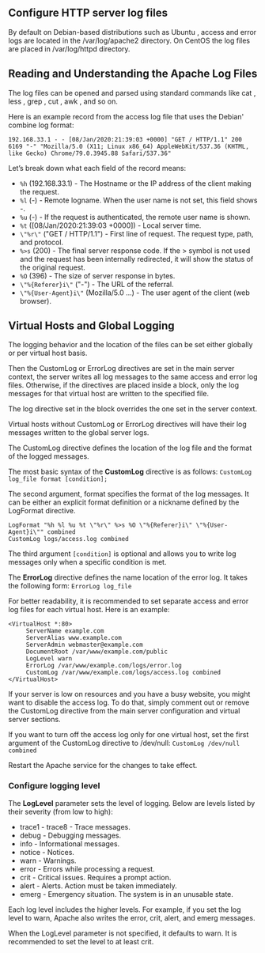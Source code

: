## Configure HTTP server log files

By default on Debian-based distributions such as Ubuntu , access and error logs are located in the /var/log/apache2 directory. On CentOS the log files are placed in /var/log/httpd directory.

## Reading and Understanding the Apache Log Files

The log files can be opened and parsed using standard commands like cat , less , grep , cut , awk , and so on.

Here is an example record from the access log file that uses the Debian' combine log format:
```
192.168.33.1 - - [08/Jan/2020:21:39:03 +0000] "GET / HTTP/1.1" 200 6169 "-" "Mozilla/5.0 (X11; Linux x86_64) AppleWebKit/537.36 (KHTML, like Gecko) Chrome/79.0.3945.88 Safari/537.36"
```

Let’s break down what each field of the record means:

- `%h` (192.168.33.1) - The Hostname or the IP address of the client making the request.
- `%l` (-) - Remote logname. When the user name is not set, this field shows -.
- `%u` (-) - If the request is authenticated, the remote user name is shown.
- `%t` ([08/Jan/2020:21:39:03 +0000]) - Local server time.
- `\"%r\"` ("GET / HTTP/1.1") - First line of request. The request type, path, and protocol.
- `%>s` (200) - The final server response code. If the > symbol is not used and the request has been internally redirected, it will show the status of the original request.
- `%O` (396) - The size of server response in bytes.
- `\"%{Referer}i\"` ("-") - The URL of the referral.
- `\"%{User-Agent}i\"` (Mozilla/5.0 ...) - The user agent of the client (web browser).

## Virtual Hosts and Global Logging

The logging behavior and the location of the files can be set either globally or per virtual host basis.

Then the CustomLog or ErrorLog directives are set in the main server context, the server writes all log messages to the same access and error log files. Otherwise, if the directives are placed inside a <VirtualHost> block, only the log messages for that virtual host are written to the specified file.

The log directive set in the <VirtualHost> block overrides the one set in the server context.

Virtual hosts without CustomLog or ErrorLog directives will have their log messages written to the global server logs.

The CustomLog directive defines the location of the log file and the format of the logged messages.

The most basic syntax of the **CustomLog** directive is as follows:
`CustomLog log_file format [condition];`

The second argument, format specifies the format of the log messages. It can be either an explicit format definition or a nickname defined by the LogFormat directive.
```
LogFormat "%h %l %u %t \"%r\" %>s %O \"%{Referer}i\" \"%{User-Agent}i\"" combined
CustomLog logs/access.log combined
```

The third argument `[condition]` is optional and allows you to write log messages only when a specific condition is met.

The **ErrorLog** directive defines the name location of the error log. It takes the following form:
`ErrorLog log_file`

For better readability, it is recommended to set separate access and error log files for each virtual host. Here is an example:
```
<VirtualHost *:80>
     ServerName example.com
     ServerAlias www.example.com
     ServerAdmin webmaster@example.com
     DocumentRoot /var/www/example.com/public
     LogLevel warn
     ErrorLog /var/www/example.com/logs/error.log
     CustomLog /var/www/example.com/logs/access.log combined
</VirtualHost>
```

If your server is low on resources and you have a busy website, you might want to disable the access log. To do that, simply comment out or remove the CustomLog directive from the main server configuration and virtual server sections.

If you want to turn off the access log only for one virtual host, set the first argument of the CustomLog directive to /dev/null:
`CustomLog /dev/null combined`


Restart the Apache service for the changes to take effect.

### Configure logging level

The **LogLevel** parameter sets the level of logging. Below are levels listed by their severity (from low to high):

- trace1 - trace8 - Trace messages.
- debug - Debugging messages.
- info - Informational messages.
- notice - Notices.
- warn - Warnings.
- error - Errors while processing a request.
- crit - Critical issues. Requires a prompt action.
- alert - Alerts. Action must be taken immediately.
- emerg - Emergency situation. The system is in an unusable state.

Each log level includes the higher levels. For example, if you set the log level to warn, Apache also writes the error, crit, alert, and emerg messages.

When the LogLevel parameter is not specified, it defaults to warn. It is recommended to set the level to at least crit.


